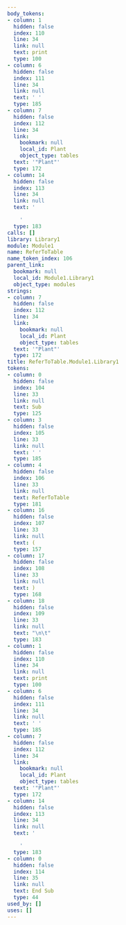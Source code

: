 ```yaml
---
body_tokens:
- column: 1
  hidden: false
  index: 110
  line: 34
  link: null
  text: print
  type: 100
- column: 6
  hidden: false
  index: 111
  line: 34
  link: null
  text: ' '
  type: 185
- column: 7
  hidden: false
  index: 112
  line: 34
  link:
    bookmark: null
    local_id: Plant
    object_type: tables
  text: '"Plant"'
  type: 172
- column: 14
  hidden: false
  index: 113
  line: 34
  link: null
  text: '

    '
  type: 183
calls: []
library: Library1
module: Module1
name: ReferToTable
name_token_index: 106
parent_link:
  bookmark: null
  local_id: Module1.Library1
  object_type: modules
strings:
- column: 7
  hidden: false
  index: 112
  line: 34
  link:
    bookmark: null
    local_id: Plant
    object_type: tables
  text: '"Plant"'
  type: 172
title: ReferToTable.Module1.Library1
tokens:
- column: 0
  hidden: false
  index: 104
  line: 33
  link: null
  text: Sub
  type: 125
- column: 3
  hidden: false
  index: 105
  line: 33
  link: null
  text: ' '
  type: 185
- column: 4
  hidden: false
  index: 106
  line: 33
  link: null
  text: ReferToTable
  type: 181
- column: 16
  hidden: false
  index: 107
  line: 33
  link: null
  text: (
  type: 157
- column: 17
  hidden: false
  index: 108
  line: 33
  link: null
  text: )
  type: 168
- column: 18
  hidden: false
  index: 109
  line: 33
  link: null
  text: "\n\t"
  type: 183
- column: 1
  hidden: false
  index: 110
  line: 34
  link: null
  text: print
  type: 100
- column: 6
  hidden: false
  index: 111
  line: 34
  link: null
  text: ' '
  type: 185
- column: 7
  hidden: false
  index: 112
  line: 34
  link:
    bookmark: null
    local_id: Plant
    object_type: tables
  text: '"Plant"'
  type: 172
- column: 14
  hidden: false
  index: 113
  line: 34
  link: null
  text: '

    '
  type: 183
- column: 0
  hidden: false
  index: 114
  line: 35
  link: null
  text: End Sub
  type: 44
used_by: []
uses: []
---
```

